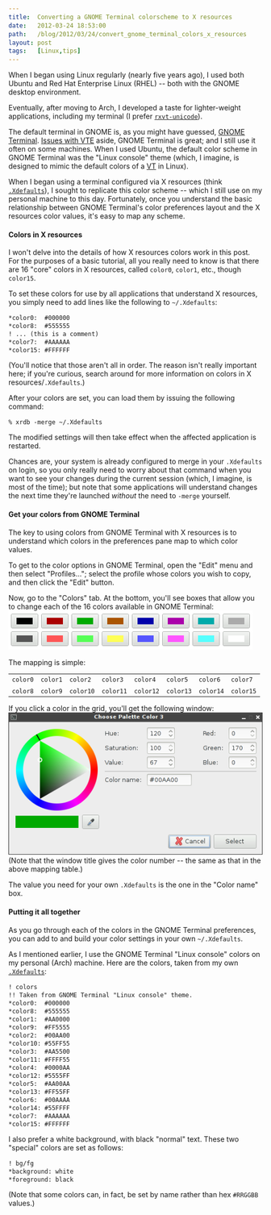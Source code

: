 ```yaml
---
title:  Converting a GNOME Terminal colorscheme to X resources
date:   2012-03-24 18:53:00
path:   /blog/2012/03/24/convert_gnome_terminal_colors_x_resources
layout: post
tags:   [Linux,tips]
---
```

When I began using Linux regularly (nearly five years ago), I used both Ubuntu and Red Hat
Enterprise Linux (RHEL) -- both with the GNOME desktop environment.

Eventually, after moving to Arch, I developed a taste for lighter-weight applications, including my
terminal (I prefer [`rxvt-unicode`][urxvt]).

The default terminal in GNOME is, as you might have guessed, [GNOME Terminal][gnome_terminal].
[Issues with VTE][vte_issues] aside, GNOME Terminal is great; and I still use it often on some
machines. When I used Ubuntu, the default color scheme in GNOME Terminal was the "Linux console"
theme (which, I imagine, is designed to mimic the default colors of a [VT][vt] in Linux).

When I began using a terminal configured via X resources
(think [`.Xdefaults`][xdefaults]), I sought to replicate this color scheme -- which I still use on
my personal machine to this day. Fortunately, once you understand the basic relationship between
GNOME Terminal's color preferences layout and the X resources color values, it's easy to map any
scheme.

#### Colors in X resources

I won't delve into the details of how X resources colors work in this post. For the purposes of a
basic tutorial, all you really need to know is that there are 16 "core" colors in X resources,
called `color0`, `color1`, etc., though `color15`.

To set these colors for use by all applications that understand X resources, you simply need to add
lines like the following to `~/.Xdefaults`:

    *color0:  #000000
    *color8:  #555555
    ! ... (this is a comment)
    *color7:  #AAAAAA
    *color15: #FFFFFF

(You'll notice that those aren't all in order. The reason isn't really important here; if you're
curious, search around for more information on colors in X resources/`.Xdefaults`.)

After your colors are set, you can load them by issuing the following command:

    % xrdb -merge ~/.Xdefaults

The modified settings will then take effect when the affected application is restarted.

Chances are, your system is already configured to merge in your `.Xdefaults` on login, so you only
really need to worry about that command when you want to see your changes during the current session
(which, I imagine, is most of the time); but note that some applications will understand changes the
next time they're launched _without_ the need to `-merge` yourself.

#### Get your colors from GNOME Terminal

The key to using colors from GNOME Terminal with X resources is to understand which colors in the
preferences pane map to which color values.

To get to the color options in GNOME Terminal, open the "Edit" menu and then select "Profiles...";
select the profile whose colors you wish to copy, and then click the "Edit" button.

Now, go to the "Colors" tab. At the bottom, you'll see boxes that allow you to change each of the 16
colors available in GNOME Terminal:
<img class="seamless" src="/imgs/gnome_terminal_colors.png"/>

The mapping is simple:
<table>
  <tr>
    <td><code>color0</code></td>
    <td><code>color1</code></td>
    <td><code>color2</code></td>
    <td><code>color3</code></td>
    <td><code>color4</code></td>
    <td><code>color5</code></td>
    <td><code>color6</code></td>
    <td><code>color7</code></td>
  </tr>
  <tr>
    <td><code>color8</code></td>
    <td><code>color9</code></td>
    <td><code>color10</code></td>
    <td><code>color11</code></td>
    <td><code>color12</code></td>
    <td><code>color13</code></td>
    <td><code>color14</code></td>
    <td><code>color15</code></td>
  </tr>
</table>

If you click a color in the grid, you'll get the following window:
<img class="seamless" src="/imgs/gnome_terminal_color_selection.png"/>
(Note that the window title gives the color number -- the same as that in the above mapping table.)

The value you need for your own `.Xdefaults` is the one in the "Color name" box.

#### Putting it all together

As you go through each of the colors in the GNOME Terminal preferences, you can add to and build
your color settings in your own `~/.Xdefaults`.

As I mentioned earlier, I use the GNOME Terminal "Linux console" colors on my personal (Arch)
machine. Here are the colors, taken from my own [`.Xdefaults`](/config/.Xdefaults):

    ! colors
    !! Taken from GNOME Terminal "Linux console" theme.
    *color0:  #000000
    *color8:  #555555
    *color1:  #AA0000
    *color9:  #FF5555
    *color2:  #00AA00
    *color10: #55FF55
    *color3:  #AA5500
    *color11: #FFFF55
    *color4:  #0000AA
    *color12: #5555FF
    *color5:  #AA00AA
    *color13: #FF55FF
    *color6:  #00AAAA
    *color14: #55FFFF
    *color7:  #AAAAAA
    *color15: #FFFFFF

I also prefer a white background, with black "normal" text. These two "special" colors are set
as follows:

    ! bg/fg
    *background: white
    *foreground: black

(Note that some colors can, in fact, be set by name rather than hex `#RRGGBB` values.)

[urxvt]:          http://software.schmorp.de/pkg/rxvt-unicode.html
[gnome_terminal]: http://library.gnome.org/users/gnome-terminal/stable/
[vte_issues]:     http://climagic.org/bugreports/libvte-scrollback-written-to-disk.html
[vt]:             https://en.wikipedia.org/wiki/Virtual_terminal
[xdefaults]:      /config/.Xdefaults
